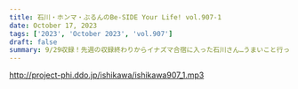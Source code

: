 ```yaml
---
title: 石川・ホンマ・ぶるんのBe-SIDE Your Life! vol.907-1
date: October 17, 2023
tags: ['2023', 'October 2023', 'vol.907']
draft: false
summary: 9/29収録！先週の収録終わりからイナズマ合宿に入った石川さん…うまいこと行ったそうなんですが…
---
```


http://project-phi.ddo.jp/ishikawa/ishikawa907_1.mp3